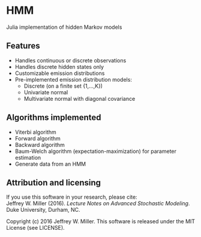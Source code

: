 # HMM
Julia implementation of hidden Markov models

## Features
- Handles continuous or discrete observations
- Handles discrete hidden states only
- Customizable emission distributions
- Pre-implemented emission distribution models:
  - Discrete (on a finite set {1,...,K})
  - Univariate normal
  - Multivariate normal with diagonal covariance

## Algorithms implemented
- Viterbi algorithm
- Forward algorithm
- Backward algorithm
- Baum-Welch algorithm (expectation-maximization) for parameter estimation
- Generate data from an HMM

## Attribution and licensing

If you use this software in your research, please cite:<br>
Jeffrey W. Miller (2016). *Lecture Notes on Advanced Stochastic Modeling*. Duke University, Durham, NC.

Copyright (c) 2016 Jeffrey W. Miller. 
This software is released under the MIT License (see LICENSE).

